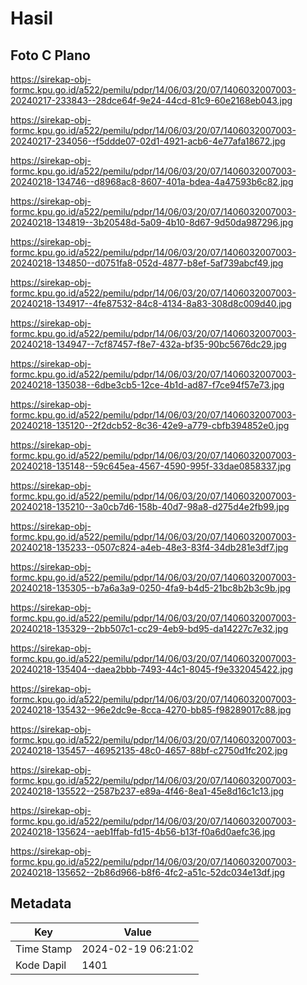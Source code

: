 # Hasil

## Foto C Plano

https://sirekap-obj-formc.kpu.go.id/a522/pemilu/pdpr/14/06/03/20/07/1406032007003-20240217-233843--28dce64f-9e24-44cd-81c9-60e2168eb043.jpg

https://sirekap-obj-formc.kpu.go.id/a522/pemilu/pdpr/14/06/03/20/07/1406032007003-20240217-234056--f5ddde07-02d1-4921-acb6-4e77afa18672.jpg

https://sirekap-obj-formc.kpu.go.id/a522/pemilu/pdpr/14/06/03/20/07/1406032007003-20240218-134746--d8968ac8-8607-401a-bdea-4a47593b6c82.jpg

https://sirekap-obj-formc.kpu.go.id/a522/pemilu/pdpr/14/06/03/20/07/1406032007003-20240218-134819--3b20548d-5a09-4b10-8d67-9d50da987296.jpg

https://sirekap-obj-formc.kpu.go.id/a522/pemilu/pdpr/14/06/03/20/07/1406032007003-20240218-134850--d0751fa8-052d-4877-b8ef-5af739abcf49.jpg

https://sirekap-obj-formc.kpu.go.id/a522/pemilu/pdpr/14/06/03/20/07/1406032007003-20240218-134917--4fe87532-84c8-4134-8a83-308d8c009d40.jpg

https://sirekap-obj-formc.kpu.go.id/a522/pemilu/pdpr/14/06/03/20/07/1406032007003-20240218-134947--7cf87457-f8e7-432a-bf35-90bc5676dc29.jpg

https://sirekap-obj-formc.kpu.go.id/a522/pemilu/pdpr/14/06/03/20/07/1406032007003-20240218-135038--6dbe3cb5-12ce-4b1d-ad87-f7ce94f57e73.jpg

https://sirekap-obj-formc.kpu.go.id/a522/pemilu/pdpr/14/06/03/20/07/1406032007003-20240218-135120--2f2dcb52-8c36-42e9-a779-cbfb394852e0.jpg

https://sirekap-obj-formc.kpu.go.id/a522/pemilu/pdpr/14/06/03/20/07/1406032007003-20240218-135148--59c645ea-4567-4590-995f-33dae0858337.jpg

https://sirekap-obj-formc.kpu.go.id/a522/pemilu/pdpr/14/06/03/20/07/1406032007003-20240218-135210--3a0cb7d6-158b-40d7-98a8-d275d4e2fb99.jpg

https://sirekap-obj-formc.kpu.go.id/a522/pemilu/pdpr/14/06/03/20/07/1406032007003-20240218-135233--0507c824-a4eb-48e3-83f4-34db281e3df7.jpg

https://sirekap-obj-formc.kpu.go.id/a522/pemilu/pdpr/14/06/03/20/07/1406032007003-20240218-135305--b7a6a3a9-0250-4fa9-b4d5-21bc8b2b3c9b.jpg

https://sirekap-obj-formc.kpu.go.id/a522/pemilu/pdpr/14/06/03/20/07/1406032007003-20240218-135329--2bb507c1-cc29-4eb9-bd95-da14227c7e32.jpg

https://sirekap-obj-formc.kpu.go.id/a522/pemilu/pdpr/14/06/03/20/07/1406032007003-20240218-135404--daea2bbb-7493-44c1-8045-f9e332045422.jpg

https://sirekap-obj-formc.kpu.go.id/a522/pemilu/pdpr/14/06/03/20/07/1406032007003-20240218-135432--96e2dc9e-8cca-4270-bb85-f98289017c88.jpg

https://sirekap-obj-formc.kpu.go.id/a522/pemilu/pdpr/14/06/03/20/07/1406032007003-20240218-135457--46952135-48c0-4657-88bf-c2750d1fc202.jpg

https://sirekap-obj-formc.kpu.go.id/a522/pemilu/pdpr/14/06/03/20/07/1406032007003-20240218-135522--2587b237-e89a-4f46-8ea1-45e8d16c1c13.jpg

https://sirekap-obj-formc.kpu.go.id/a522/pemilu/pdpr/14/06/03/20/07/1406032007003-20240218-135624--aeb1ffab-fd15-4b56-b13f-f0a6d0aefc36.jpg

https://sirekap-obj-formc.kpu.go.id/a522/pemilu/pdpr/14/06/03/20/07/1406032007003-20240218-135652--2b86d966-b8f6-4fc2-a51c-52dc034e13df.jpg


## Metadata

| Key        | Value               |
| ---------- | ------------------- |
| Time Stamp | 2024-02-19 06:21:02 |
| Kode Dapil | 1401                |



